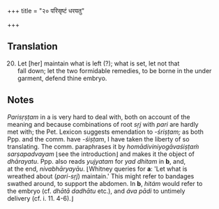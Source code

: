 +++
title = "२० परिसृष्टं धरयतु"

+++
## Translation
20. Let \[her\] maintain what is left (?); what is set, let not that  
fall down; let the two formidable remedies, to be borne in the under  
garment, defend thine embryo.

## Notes
*Parisṛṣṭam* in a is very hard to deal with, both on account of the  
meaning and because combinations of root *sṛj* with *pari* are hardly  
met with; the Pet. Lexicon suggests emendation to *-śriṣṭam;* as both  
Ppp. and the comm. have *-śiṣṭam*, I have taken the liberty of so  
translating. The comm. paraphrases it by *homādiviniyogāvaśiṣṭaṁ  
sarṣapadvayam* ⌊see the introduction⌋ and makes it the object of  
*dhārayatu*. Ppp. also reads *yujyatam* for *yad dhitam* in **b**, and,  
at the end, *nivabhāryayāu*. ⌊Whitney queries for **a**: 'Let what is  
wreathed about (*pari-sṛj*) maintain.' This might refer to bandages  
swathed around, to support the abdomen. In **b**, *hitám* would refer to  
the embryo (cf. *dhātā dadhātu* etc.), and *áva pādi* to untimely  
delivery (cf. i. 11. 4-6).⌋
